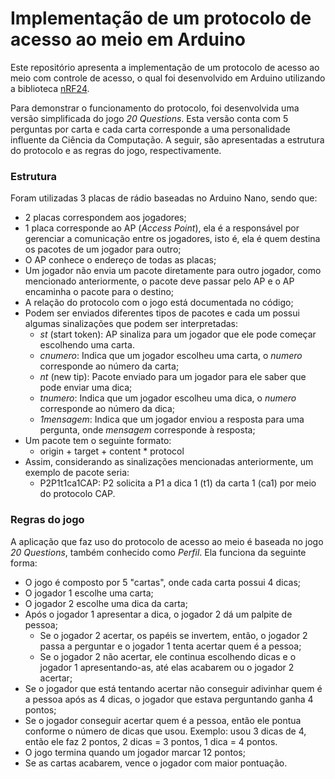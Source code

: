 # Implementação de um protocolo de acesso ao meio em Arduino

Este repositório apresenta a implementação de um protocolo de acesso ao meio com controle de acesso, o qual foi desenvolvido em Arduino utilizando a biblioteca [nRF24](http://tmrh20.github.io/RF24/).

Para demonstrar o funcionamento do protocolo, foi desenvolvida uma versão simplificada do jogo *20 Questions*. Esta versão conta com 5 perguntas por carta e cada carta corresponde a uma personalidade influente da Ciência da Computação. A seguir, são apresentadas a estrutura do protocolo e as regras do jogo, respectivamente.

### Estrutura

Foram utilizadas 3 placas de rádio baseadas no Arduino Nano, sendo que:
* 2 placas correspondem aos jogadores;
* 1 placa corresponde ao AP (*Access Point*), ela é a responsável por gerenciar a comunicação entre os jogadores, isto é, ela é quem destina os pacotes de um jogador para outro;
* O AP conhece o endereço de todas as placas;
* Um jogador não envia um pacote diretamente para outro jogador, como mencionado anteriormente, o pacote deve passar pelo AP e o AP encaminha o pacote para o destino;
* A relação do protocolo com o jogo está documentada no código;
* Podem ser enviados diferentes tipos de pacotes e cada um possui algumas sinalizações que podem ser interpretadas:
  * *st* (start token): AP sinaliza para um jogador que ele pode começar escolhendo uma carta.
  * *cnumero*: Indica que um jogador escolheu uma carta, o *numero* corresponde ao número da carta;
  * *nt* (new tip): Pacote enviado para um jogador para ele saber que pode enviar uma dica;
  * *tnumero*: Indica que um jogador escolheu uma dica, o *numero* corresponde ao número da dica;
  <!-- * *0mensgaem*: Indica que  -->
  * *1mensagem*: Indica que um jogador enviou a resposta para uma pergunta, onde *mensagem* corresponde à resposta;
  <!-- * *yw*: -->
* Um pacote tem o seguinte formato:
  * origin + target + content * protocol
* Assim, considerando as sinalizações mencionadas anteriormente, um exemplo de pacote seria:
  * P2P1t1ca1CAP: P2 solicita a P1 a dica 1 (t1) da carta 1 (ca1) por meio do protocolo CAP.

### Regras do jogo

A aplicação que faz uso do protocolo de acesso ao meio é baseada no jogo *20 Questions*, também conhecido como *Perfil*. Ela funciona da seguinte forma:

* O jogo é composto por 5 "cartas", onde cada carta possui 4 dicas;
* O jogador 1 escolhe uma carta;
* O jogador 2 escolhe uma dica da carta;
* Após o jogador 1 apresentar a dica, o jogador 2 dá um palpite de pessoa;
  * Se o jogador 2 acertar, os papéis se invertem, então, o jogador 2 passa a perguntar e o jogador 1 tenta acertar quem é a pessoa;
  * Se o jogador 2 não acertar, ele continua escolhendo dicas e o jogador 1 apresentando-as, até elas acabarem ou o jogador 2 acertar;
* Se o jogador que está tentando acertar não conseguir adivinhar quem é a pessoa após as 4 dicas, o jogador que estava perguntando ganha 4 pontos;
* Se o jogador conseguir acertar quem é a pessoa, então ele pontua conforme o número de dicas que usou. Exemplo: usou 3 dicas de 4, então ele faz 2 pontos, 2 dicas = 3 pontos, 1 dica = 4 pontos.
* O jogo termina quando um jogador marcar 12 pontos;
* Se as cartas acabarem, vence o jogador com maior pontuação.
